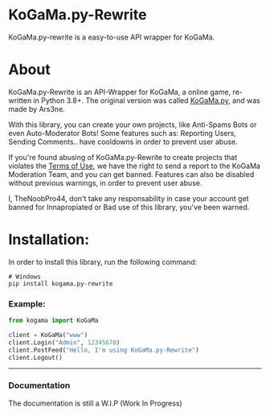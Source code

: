 # KoGaMa.py-Rewrite

KoGaMa.py-rewrite is a easy-to-use API wrapper for KoGaMa.

# About

KoGaMa.py-Rewrite is an API-Wrapper for KoGaMa, a online game, re-written in Python 3.8+. The original version was called [KoGaMa.py](https://github.com/Ars3ne/kogama.py), and was made by Ars3ne.

With this library, you can create your own projects, like Anti-Spams Bots or even Auto-Moderator Bots! Some features such as: Reporting Users, Sending Comments.. have cooldowns in order to prevent user abuse.

If you're found abusing of KoGaMa.py-Rewrite to create projects that violates the [Terms of Use](https://www.kogama.com/help/terms-and-conditions/), we have the right to send a report to the KoGaMa Moderation Team, and you can get banned.
Features can also be disabled without previous warnings, in order to prevent user abuse.

I, TheNoobPro44, don't take any responsability in case your account get banned for Innapropiated or Bad use of this library, you've been warned.

# Installation:
  In order to install this library, run the following command:
```
# Windows
pip install kogama.py-rewrite
```

### Example:
```python
from kogama import KoGaMa

client = KoGaMa("www")
client.Login("Admin", 12345678)
client.PostFeed("Hello, I'm using KoGaMa.py-Rewrite")
client.Logout()
```
-----
### Documentation
The documentation is still a W.I.P (Work In Progress)
